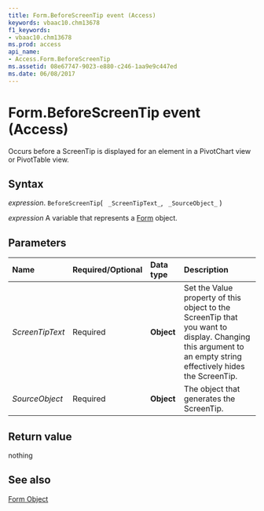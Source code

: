 ```yaml
---
title: Form.BeforeScreenTip event (Access)
keywords: vbaac10.chm13678
f1_keywords:
- vbaac10.chm13678
ms.prod: access
api_name:
- Access.Form.BeforeScreenTip
ms.assetid: 08e67747-9023-e880-c246-1aa9e9c447ed
ms.date: 06/08/2017
---
```



# Form.BeforeScreenTip event (Access)

Occurs before a ScreenTip is displayed for an element in a PivotChart view or PivotTable view.


## Syntax

_expression_. `BeforeScreenTip`( ` _ScreenTipText_`, ` _SourceObject_` )

_expression_ A variable that represents a [Form](Access.Form.md) object.


## Parameters



|Name|Required/Optional|Data type|Description|
|:-----|:-----|:-----|:-----|
| _ScreenTipText_|Required|**Object**|Set the Value property of this object to the ScreenTip that you want to display. Changing this argument to an empty string effectively hides the ScreenTip.|
| _SourceObject_|Required|**Object**|The object that generates the ScreenTip.|

## Return value

nothing


## See also


[Form Object](Access.Form.md)

